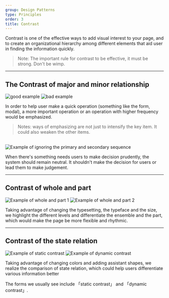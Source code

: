 ```yaml
---
group: Design Patterns
type: Principles
order: 3
title: Contrast
---
```


Contrast is one of the effective ways to add visual interest to your page, and to create an organizational hierarchy among different elements that aid user in finding the information quickly.

> Note: The important rule for contrast to be effective, it must be strong. Don't be wimp.

---

## The Contrast of major and minor relationship

<ImagePreview>
<img class="preview-img good" alt="good example" src="https://gw.alipayobjects.com/zos/rmsportal/DXDSNzVmrVwVRJCTyaTH.png">
<img class="preview-img bad" alt="bad example" src="https://gw.alipayobjects.com/zos/rmsportal/tMlELOuJrJrrYtTAbnlu.png">
</ImagePreview>

In order to help user make a quick operation (something like the form, modal), a more important operation or an operation with higher frequency would be emphasized.

> Notes: ways of emphasizing are not just to intensify the key item. It could also weaken the other items.

<br>

<ImagePreview>
<img class="preview-img" alt="Example of ignoring the primary and secondary sequence" description="Accept and Reject should use default button, for UI should not affect user's decision." src="https://gw.alipayobjects.com/zos/rmsportal/gniiMTPEHagxaelGBjAe.png">
</ImagePreview>

When there's something needs users to make decision prudently, the system should remain neutral. It shouldn't make the decision for users or lead them to make judgement.

---

## Contrast of whole and part

<ImagePreview>
<img class="preview-img" alt="Example of whole and part 1" src="https://gw.alipayobjects.com/zos/rmsportal/mGCufzQKHZvViwxAVPPY.png">
</ImagePreview>

<ImagePreview>
<img class="preview-img" alt="Example of whole and part 2" src="https://gw.alipayobjects.com/zos/rmsportal/vQrVvLzKbGXbZotcaMVg.png">
</ImagePreview>

Taking advantage of changing the typesetting, the typeface and the size, we highlight the different levels and differentiate the ensemble and the part, which would make the page be more flexible and rhythmic.

---

## Contrast of the state relation

<ImagePreview>
<img class="preview-img" alt="Example of static contrast" description="Points with various colors would be used to show different states. " src="https://gw.alipayobjects.com/zos/rmsportal/PMVYKxaLBApJFyXAxkHy.png">
</ImagePreview>

<ImagePreview>
<img class="preview-img" alt="Example of dynamic contrast" description="When the mouse doesn't be moved, this item and other items would show different visual effects obviously, which would influence the user's operation." src="https://gw.alipayobjects.com/zos/rmsportal/WXNjOhgQDMnNoieFrFMP.png">
</ImagePreview>

Taking advantage of changing colors and adding assistant shapes, we realize the comparison of state relation, which could help users differentiate various information better

The forms we usually see include 「static contrast」 and 「dynamic contrast」.
